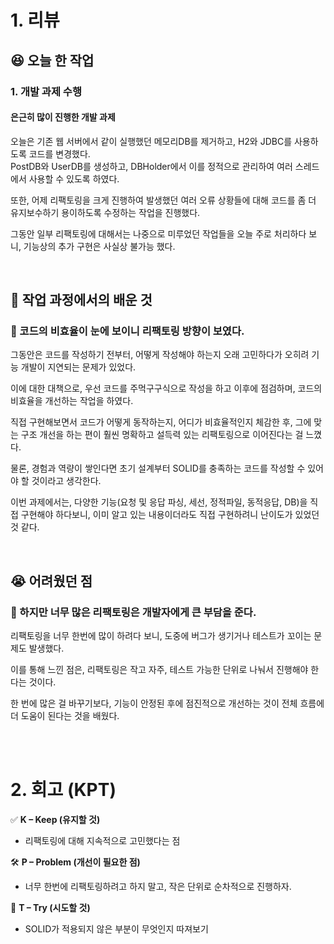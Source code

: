 # 1. 리뷰
## :laughing: 오늘 한 작업
### 1. 개발 과제 수행

#### 은근히 많이 진행한 개발 과제

오늘은 기존 웹 서버에서 같이 실행했던 메모리DB를 제거하고, H2와 JDBC를 사용하도록 코드를 변경했다.  
PostDB와 UserDB를 생성하고, DBHolder에서 이를 정적으로 관리하여 여러 스레드에서 사용할 수 있도록 하였다. 

또한, 어제 리팩토링을 크게 진행하여 발생했던 여러 오류 상황들에 대해 코드를 좀 더 유지보수하기 용이하도록 수정하는 작업을 진행했다.

그동안 일부 리팩토링에 대해서는 나중으로 미루었던 작업들을 오늘 주로 처리하다 보니, 기능상의 추가 구현은 사실상 불가능 했다.

<br>

## :dizzy: 작업 과정에서의 배운 것

### 🔹 코드의 비효율이 눈에 보이니 리팩토링 방향이 보였다.

그동안은 코드를 작성하기 전부터, 어떻게 작성해야 하는지 오래 고민하다가 오히려 기능 개발이 지연되는 문제가 있었다.

이에 대한 대책으로, 우선 코드를 주먹구구식으로 작성을 하고 이후에 점검하며, 코드의 비효율을 개선하는 작업을 하였다.

직접 구현해보면서 코드가 어떻게 동작하는지, 어디가 비효율적인지 체감한 후, 그에 맞는 구조 개선을 하는 편이 훨씬 명확하고 설득력 있는 리팩토링으로 이어진다는 걸 느꼈다.

물론, 경험과 역량이 쌓인다면 초기 설계부터 SOLID를 충족하는 코드를 작성할 수 있어야 할 것이라고 생각한다.


이번 과제에서는, 다양한 기능(요청 및 응답 파싱, 세선, 정적파일, 동적응답, DB)을 직접 구현해야 하다보니, 이미 알고 있는 내용이더라도 직접 구현하려니 난이도가 있었던 것 같다.

<br>

## :sob: 어려웠던 점

### 🔹 하지만 너무 많은 리팩토링은 개발자에게 큰 부담을 준다.

리팩토링을 너무 한번에 많이 하려다 보니, 도중에 버그가 생기거나 테스트가 꼬이는 문제도 발생했다.

이를 통해 느낀 점은, 리팩토링은 작고 자주, 테스트 가능한 단위로 나눠서 진행해야 한다는 것이다.

한 번에 많은 걸 바꾸기보다, 기능이 안정된 후에 점진적으로 개선하는 것이 전체 흐름에 더 도움이 된다는 것을 배웠다.

<br><br>

# 2. 회고 (KPT)

✅ **K – Keep (유지할 것)**

- 리팩토링에 대해 지속적으로 고민했다는 점


🛠️ **P – Problem (개선이 필요한 점)**

- 너무 한번에 리팩토링하려고 하지 말고, 작은 단위로 순차적으로 진행하자.

🔄 **T – Try (시도할 것)**

- SOLID가 적용되지 않은 부분이 무엇인지 따져보기



<br><br>
